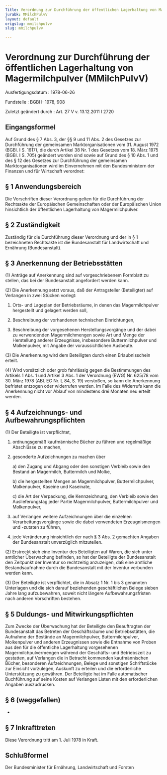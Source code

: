 ```yaml
---
Title: Verordnung zur Durchführung der öffentlichen Lagerhaltung von Magermilchpulver
jurabk: MMilchPulvV
layout: default
origslug: mmilchpulvv
slug: mmilchpulvv

---
```


# Verordnung zur Durchführung der öffentlichen Lagerhaltung von Magermilchpulver (MMilchPulvV)

Ausfertigungsdatum
:   1978-06-26

Fundstelle
:   BGBl I: 1978, 908

Zuletzt geändert durch
:   Art. 27 V v. 13.12.2011 I 2720


## Eingangsformel

Auf Grund des § 7 Abs. 3, der §§ 9 und 11 Abs. 2 des Gesetzes zur Durchführung der gemeinsamen Marktorganisationen vom 31. August 1972 (BGBl. I S. 1617), die durch Artikel 38 Nr. 1 des Gesetzes vom 18. März 1975 (BGBl. I S. 705) geändert worden sind sowie auf Grund des § 10 Abs. 1 und des § 12 des Gesetzes zur Durchführung der gemeinsamen Marktorganisationen wird im Einvernehmen mit den Bundesministern der Finanzen und für Wirtschaft verordnet:


## § 1 Anwendungsbereich

Die Vorschriften dieser Verordnung gelten für die Durchführung der Rechtsakte der Europäischen Gemeinschaften oder der Europäischen Union hinsichtlich der öffentlichen Lagerhaltung von Magermilchpulver.


## § 2 Zuständigkeit

Zuständig für die Durchführung dieser Verordnung und der in § 1 bezeichneten Rechtsakte ist die Bundesanstalt für Landwirtschaft und Ernährung (Bundesanstalt).


## § 3 Anerkennung der Betriebsstätten

(1) Anträge auf Anerkennung sind auf vorgeschriebenem Formblatt zu stellen, das bei der Bundesanstalt angefordert werden kann.

(2) Die Anerkennung setzt voraus, daß der Antragsteller (Beteiligter) auf Verlangen in zwei Stücken vorlegt:

1.  Orts- und Lageplan der Betriebsräume, in denen das Magermilchpulver hergestellt und gelagert werden soll,


2.  Beschreibung der vorhandenen technischen Einrichtungen,


3.  Beschreibung der vorgesehenen Herstellungsvorgänge und der dabei zu verwendenden Magermilchmengen sowie Art und Menge der Herstellung anderer Erzeugnisse, insbesondere Buttermilchpulver und Molkenpulver, mit Angabe der voraussichtlichen Ausbeute.




(3) Die Anerkennung wird dem Beteiligten durch einen Erlaubnisschein erteilt.

(4) Wird vorsätzlich oder grob fahrlässig gegen die Bestimmungen des Artikels 1 Abs. 1 und Artikel 3 Abs. 1 der Verordnung (EWG) Nr. 625/78 vom 30. März 1978 (ABl. EG Nr. L 84, S. 19) verstoßen, so kann die Anerkennung befristet entzogen oder widerrufen werden. Im Falle des Widerrufs kann die Anerkennung nicht vor Ablauf von mindestens drei Monaten neu erteilt werden.


## § 4 Aufzeichnungs- und Aufbewahrungspflichten

(1) Der Beteiligte ist verpflichtet,

1.  ordnungsgemäß kaufmännische Bücher zu führen und regelmäßige Abschlüsse zu machen,


2.  gesonderte Aufzeichnungen zu machen über

    a)  den Zugang und Abgang oder den sonstigen Verbleib sowie den Bestand an Magermilch, Buttermilch und Molke,


    b)  die hergestellten Mengen an Magermilchpulver, Buttermilchpulver, Molkenpulver, Kaseine und Kaseinate,


    c)  die Art der Verpackung, die Kennzeichnung, den Verbleib sowie den Auslieferungstag jeder Partie Magermilchpulver, Buttermilchpulver und Molkenpulver,





3.  auf Verlangen weitere Aufzeichnungen über die einzelnen Verarbeitungsvorgänge sowie die dabei verwendeten Erzeugnismengen und -zutaten zu führen,


4.  jede Veränderung hinsichtlich der nach § 3 Abs. 2 gemachten Angaben der Bundesanstalt unverzüglich mitzuteilen.




(2) Erstreckt sich eine Inventur des Beteiligten auf Waren, die sich unter amtlicher Überwachung befinden, so hat der Beteiligte der Bundesanstalt den Zeitpunkt der Inventur so rechtzeitig anzuzeigen, daß eine amtliche Bestandsaufnahme durch die Bundesanstalt mit der Inventur verbunden werden kann.

(3) Der Beteiligte ist verpflichtet, die in Absatz 1 Nr. 1 bis 3 genannten Unterlagen und die sich darauf beziehenden geschäftlichen Belege sieben Jahre lang aufzubewahren, soweit nicht längere Aufbewahrungsfristen nach anderen Vorschriften bestehen.


## § 5 Duldungs- und Mitwirkungspflichten

Zum Zwecke der Überwachung hat der Beteiligte den Beauftragten der Bundesanstalt das Betreten der Geschäftsräume und Betriebsstätten, die Aufnahme der Bestände an Magermilchpulver, Buttermilchpulver, Molkenpulver und anderen Erzeugnissen sowie die Entnahme von Proben aus den für die öffentliche Lagerhaltung vorgesehenen Magermilchpulvermengen während der Geschäfts- und Betriebszeit zu gestatten, auf Verlangen die in Betracht kommenden kaufmännischen Bücher, besonderen Aufzeichnungen, Belege und sonstigen Schriftstücke zur Einsicht vorzulegen, Auskunft zu erteilen und die erforderliche Unterstützung zu gewähren. Der Beteiligte hat im Falle automatischer Buchführung auf seine Kosten auf Verlangen Listen mit den erforderlichen Angaben auszudrucken.


## § 6 (weggefallen)

-


## § 7 Inkrafttreten

Diese Verordnung tritt am 1. Juli 1978 in Kraft.


## Schlußformel

Der Bundesminister für Ernährung, Landwirtschaft und Forsten

